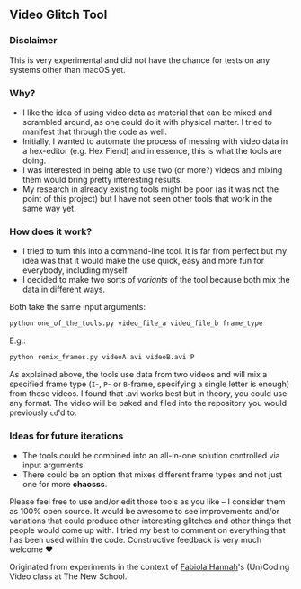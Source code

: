 ## Video Glitch Tool

### Disclaimer
This is very experimental and did not have the chance for tests on any systems other than macOS yet.

### Why?
+ I like the idea of using video data as material that can be mixed and scrambled around, as one could do it with physical matter. I tried to manifest that through the code as well.
+ Initially, I wanted to automate the process of messing with video data in a hex-editor (e.g. Hex Fiend) and in essence, this is what the tools are doing.
+ I was interested in being able to use two (or more?) videos and mixing them would bring pretty interesting results.
+ My research in already existing tools might be poor (as it was not the point of this project) but I have not seen other tools that work in the same way yet.

### How does it work?
+ I tried to turn this into a command-line tool. It is far from perfect but my idea was that it would make the use quick, easy and more fun for everybody, including myself.
+ I decided to make two sorts of *variants* of the tool because both mix the data in different ways.

Both take the same input arguments:
```bash
python one_of_the_tools.py video_file_a video_file_b frame_type
```
E.g.:
```bash
python remix_frames.py videoA.avi videoB.avi P
```
As explained above, the tools use data from two videos and will mix a specified frame type (`I`-, `P`- or `B`-frame, specifying a single letter is enough) from those videos. I found that .avi works best but in theory, you could use any format.
The video will be baked and filed into the repository you would previously `cd`'d to.

### Ideas for future iterations
+ The tools could be combined into an all-in-one solution controlled via input arguments.
+ There could be an option that mixes different frame types and not just one for more **chaosss**.

Please feel free to use and/or edit those tools as you like – I consider them as 100% open source. It would be awesome to see improvements and/or variations that could produce other interesting glitches and other things that people would come up with.
I tried my best to comment on everything that has been used within the code. Constructive feedback is very much welcome :heart:

Originated from experiments in the context of [Fabiola Hannah](http://fabiolahanna.com/)'s (Un)Coding Video class at The New School.
